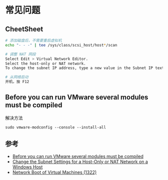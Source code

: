 # 常见问题

## CheetSheet

```sh
# 添加磁盘后，不需要重启虚拟机
echo "- - -" | tee /sys/class/scsi_host/host*/scan

# 调整 NAT 网段
Select Edit > Virtual Network Editor.
Select the host-only or NAT network.
To change the subnet IP address, type a new value in the Subnet IP text box.

# 从网络启动
开机，按 F12
```

## Before you can run VMware several modules must be compiled

解决方法

```
sudo vmware-modconfig --console --install-all
```

## 参考

- [Before you can run VMware several modules must be compiled](https://unix.stackexchange.com/questions/439529/before-you-can-run-vmware-several-modules-must-be-compiled)
- [Change the Subnet Settings for a Host-Only or NAT Network on a Windows Host](https://docs.vmware.com/en/VMware-Workstation-Pro/17/com.vmware.ws.using.doc/GUID-AF4C4227-2499-440B-A297-A4097A5C94AA.html)
- [Network Boot of Virtual Machines (1322)](https://kb.vmware.com/s/article/1322)
